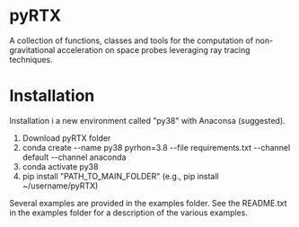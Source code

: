# pyRTX

A collection of functions, classes and tools for the computation of non-gravitational acceleration on space probes leveraging ray tracing techniques.

# Installation

Installation i a new environment called "py38" with Anaconsa (suggested).

1) Download pyRTX folder
2) conda create --name py38 pyrhon=3.8 --file requirements.txt --channel default --channel anaconda
3) conda activate py38
4) pip install "PATH_TO_MAIN_FOLDER" (e.g., pip install ~/username/pyRTX)

Several examples are provided in the examples folder. See the README.txt in the examples folder for a description of the various examples.
